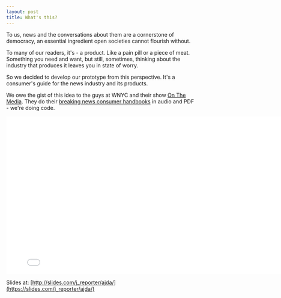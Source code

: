 ```yaml
---
layout: post
title: What's this?
---
```


To us, news and the conversations about them are a cornerstone of democracy, an essential ingredient open societies cannot flourish without. 

To many of our readers, it's - a product. Like a pain pill or a piece of meat. Something you need and want, but still, sometimes, 
thinking about the industry that produces it leaves you in state of worry. 


So we decided to develop our prototype from this perspective.  It's a consumer's guide for the news industry and its products.

We owe the gist of this idea to the guys at WNYC and their show [On The Media](http://www.wnyc.org/shows/otm). 
They do their [breaking news consumer handbooks](http://www.wnyc.org/story/breaking-news-consumers-handbook-pdf/) in audio and PDF - we're doing code. 


<div style="margin-left: auto; margin-right: auto">
<iframe src="//slides.com/j_reporter/ajda/embed" width="800" height="420" scrolling="no" frameborder="0" webkitallowfullscreen mozallowfullscreen allowfullscreen></iframe>
</div>

Slides at: [http://slides.com/j_reporter/ajda/](https://slides.com/j_reporter/ajda/)
